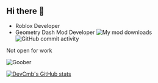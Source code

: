 ## Hi there 👋

- Roblox Developer
- Geometry Dash Mod Developer ![My mod downloads](https://img.shields.io/github/downloads/29cmb/CleanMenu/total) ![GitHub commit activity](https://img.shields.io/github/commit-activity/m/29cmb/CleanMenu)


Not open for work

![Goober](https://img.shields.io/badge/professional%20goober-8A2BE2)

[![DevCmb's GitHub stats](https://github-readme-stats.vercel.app/api?username=29cmb&theme=dark)](https://github.com/anuraghazra/github-readme-stats)
